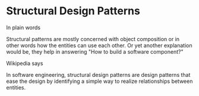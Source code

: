 # Structural Design Patterns

In plain words

Structural patterns are mostly concerned with object composition or in other words how the entities can use each other. Or yet another explanation would be, they help in answering "How to build a software component?"

Wikipedia says

In software engineering, structural design patterns are design patterns that ease the design by identifying a simple way to realize relationships between entities.

